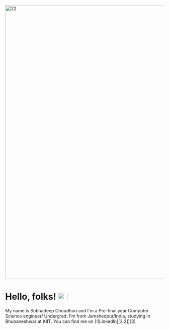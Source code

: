<img width="868" alt="22" src="https://user-images.githubusercontent.com/63468060/110460597-68967b00-80f4-11eb-8f2a-edf312277a10.PNG">

# Hello, folks! <img align="center" src="https://raw.githubusercontent.com/MartinHeinz/MartinHeinz/master/wave.gif" width="30px" align='center'>

My name is Subhadeep Choudhuri and I'm a Pre-final year Computer Science engineer/ Undergrad. I'm from Jamshedpur/India, studying in Bhubaneshwar at KIIT. You can find me on <a href="#"></a> [![LinkedIn][3.2]][3]
